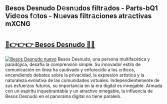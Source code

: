 ## Besos Desnudo D𝚎sn𝚞dos filtr𝚊dos - Parts-bQ1 Vid𝚎os f𝚘tos - N𝚞evas filtr𝚊ciones atr𝚊ctivas mXCNG

# <h2><a href="http://mb7jpic.tromn.icu/?c=Besos+Desnudo">🔗👉👉👉 Besos Desnudo 🔗🔗</a></h2>

[![Besos Desnudo nuevo](https://i.imgur.com/pEAQMta.gif)](http://mb7jpic.tromn.icu/?c=Besos+Desnudo)
Besos Desnudo, una persona multifacética y paradójica, desafía la comprensión simple. Su innovador estilo de comunicación en línea ha cautivado y enfurecido a los críticos, encendiendo debates sobre la privacidad, la expresión artística y la naturaleza evolutiva de las comunidades virtuales. Independientemente de sus esfuerzos futuros, su importancia en la era digital es innegable. Armada con un espíritu inquebrantable y un atractivo innegable, la influencia de Besos Desnudo en el panorama digital no tiene paralelo.
